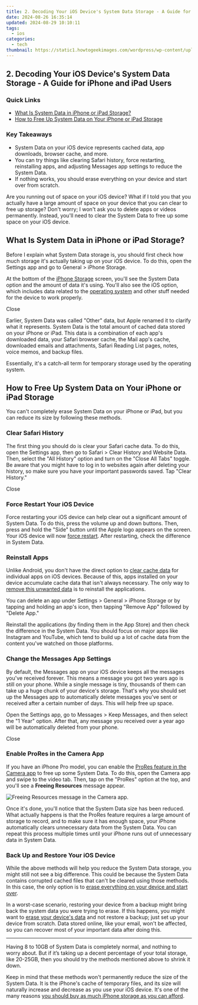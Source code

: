 ```yaml
---
title: 2. Decoding Your iOS Device's System Data Storage - A Guide for iPhone and iPad Users
date: 2024-08-26 16:35:14
updated: 2024-08-29 10:10:11
tags:
  - ios
categories:
  - tech
thumbnail: https://static1.howtogeekimages.com/wordpress/wp-content/uploads/2024/08/an-iphone-on-the-storage-screen-and-an-ipad-behind-it.jpg
---
```


## 2. Decoding Your iOS Device's System Data Storage - A Guide for iPhone and iPad Users

### Quick Links

* [What Is System Data in iPhone or iPad Storage?](https://some-approaches.techidaily.com/updated-top-5-cloud-giants-unlimited-capacity-showdown/)
* [How to Free Up System Data on Your iPhone or iPad Storage](https://howto.techidaily.com/fix-unfortunately-settings-has-stopped-on-samsung-galaxy-m34-5g-quickly-drfone-by-drfone-fix-android-problems-fix-android-problems/)

### Key Takeaways

* System Data on your iOS device represents cached data, app downloads, browser cache, and more.
* You can try things like clearing Safari history, force restarting, reinstalling apps, and adjusting Messages app settings to reduce the System Data.
* If nothing works, you should erase everything on your device and start over from scratch.

 Are you running out of space on your iOS device? What if I told you that you actually have a large amount of space on your device that you can clear to free up storage? Don't worry; I won't ask you to delete apps or videos permanently. Instead, you'll need to clear the System Data to free up some space on your iOS device.

##  What Is System Data in iPhone or iPad Storage?

 Before I explain what System Data storage is, you should first check how much storage it's actually taking up on your iOS device. To do this, open the Settings app and go to General > iPhone Storage.

 At the bottom of the [iPhone Storage](https://tiktok-video-recordings.techidaily.com/chuckle-combat-top-20-tiktok-jokes-and-riddles-for-laughter-lovers/) screen, you'll see the System Data option and the amount of data it's using. You'll also see the iOS option, which includes data related to the [operating system](https://hardware-updates.techidaily.com/mastering-tech-choices-trustworthy-tips-from-toms-hardware-hub/) and other stuff needed for the device to work properly.

Close 

 Earlier, System Data was called "Other" data, but Apple renamed it to clarify what it represents. System Data is the total amount of cached data stored on your iPhone or iPad. This data is a combination of each app's downloaded data, your Safari browser cache, the Mail app's cache, downloaded emails and attachments, Safari Reading List pages, notes, voice memos, and backup files.

 Essentially, it's a catch-all term for temporary storage used by the operating system.

##  How to Free Up System Data on Your iPhone or iPad Storage

 You can't completely erase System Data on your iPhone or iPad, but you can reduce its size by following these methods.

###  Clear Safari History

 The first thing you should do is clear your Safari cache data. To do this, open the Settings app, then go to Safari > Clear History and Website Data. Then, select the "All History" option and turn on the "Close All Tabs" toggle. Be aware that you might have to log in to websites again after deleting your history, so make sure you have your important passwords saved. Tap "Clear History."

Close 

###  Force Restart Your iOS Device

 Force restarting your iOS device can help clear out a significant amount of System Data. To do this, press the volume up and down buttons. Then, press and hold the "Side" button until the Apple logo appears on the screen. Your iOS device will now [force restart](https://win-amazing.techidaily.com/instant-access-to-thrustmaster-t150-drivers-user-friendly-guide-on-swift-software-setup/). After restarting, check the difference in System Data.

###  Reinstall Apps

 Unlike Android, you don't have the direct option to [clear cache data](https://on-screen-recording.techidaily.com/updated-2024-approved-apeak-recorder-reviewed-speed-quality-and-ease-of-use-scored/) for individual apps on iOS devices. Because of this, apps installed on your device accumulate cache data that isn't always necessary. The only way to [remove this unwanted data](https://youtube-blog.techidaily.com/n-2024-youtubes-virality-secrets-effective-hashtag-strategies/) is to reinstall the applications.

 You can delete an app under Settings > General > iPhone Storage or by tapping and holding an app's icon, then tapping "Remove App" followed by "Delete App."

 Reinstall the applications (by finding them in the App Store) and then check the difference in the System Data. You should focus on major apps like Instagram and YouTube, which tend to build up a lot of cache data from the content you've watched on those platforms.

###  Change the Messages App Settings

 By default, the Messages app on your iOS device keeps all the messages you've received forever. This means a message you got two years ago is still on your phone. While a single message is tiny, thousands of them can take up a huge chunk of your device's storage. That's why you should set up the Messages app to automatically delete messages you've sent or received after a certain number of days. This will help free up space.

 Open the Settings app, go to Messages > Keep Messages, and then select the "1 Year" option. After that, any message you received over a year ago will be automatically deleted from your phone.

Close 

###  Enable ProRes in the Camera App

 If you have an iPhone Pro model, you can enable the [ProRes feature in the Camera app](https://snapchat-videos.techidaily.com/new-in-2024-smooth-operations-direct-backup-of-camera-roll-images-to-social-media-apps/) to free up some System Data. To do this, open the Camera app and swipe to the video tab. Then, tap on the "ProRes" option at the top, and you'll see a **Freeing Resources** message appear.

![Freeing Resources message in the Camera app.](https://static1.howtogeekimages.com/wordpress/wp-content/uploads/2024/07/freeing-resources-message-in-the-camera-app.jpg) 

 Once it's done, you'll notice that the System Data size has been reduced. What actually happens is that the ProRes feature requires a large amount of storage to record, and to make sure it has enough space, your iPhone automatically clears unnecessary data from the System Data. You can repeat this process multiple times until your iPhone runs out of unnecessary data in System Data.

###  Back Up and Restore Your iOS Device

 While the above methods will help you reduce the System Data storage, you might still not see a big difference. This could be because the System Data contains corrupted cached files that can't be cleared using those methods. In this case, the only option is to [erase everything on your device and start over](https://location-fake.techidaily.com/a-detailed-guide-on-faking-your-location-in-mozilla-firefox-on-motorola-moto-g73-5g-drfone-by-drfone-virtual-android/).

 In a worst-case scenario, restoring your device from a backup might bring back the system data you were trying to erase. If this happens, you might want to [erase your device's data](https://location-fake.techidaily.com/3-ways-to-change-location-on-facebook-marketplace-for-nokia-c12-pro-drfone-by-drfone-virtual-android/) and not restore a backup; just set up your device from scratch. Data stored online, like your email, won't be affected, so you can recover most of your important data after doing this.

---

 Having 8 to 10GB of System Data is completely normal, and nothing to worry about. But if it’s taking up a decent percentage of your total storage, like 20-25GB, then you should try the methods mentioned above to shrink it down.

 Keep in mind that these methods won't permanently reduce the size of the System Data. It is the iPhone's cache of temporary files, and its size will naturally increase and decrease as you use your iOS device. It's one of the many reasons [you should buy as much iPhone storage as you can afford](https://desktop-recording.techidaily.com/new-spearheading-efficient-speech-recognition-on-google-platforms-for-2024/).

<ins class="adsbygoogle"
     style="display:block"
     data-ad-format="autorelaxed"
     data-ad-client="ca-pub-7571918770474297"
     data-ad-slot="1223367746"></ins>



<ins class="adsbygoogle"
     style="display:block"
     data-ad-client="ca-pub-7571918770474297"
     data-ad-slot="8358498916"
     data-ad-format="auto"
     data-full-width-responsive="true"></ins>
